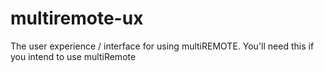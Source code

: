 # multiremote-ux
The user experience / interface for using multiREMOTE. You'll need this if you intend to use multiRemote
